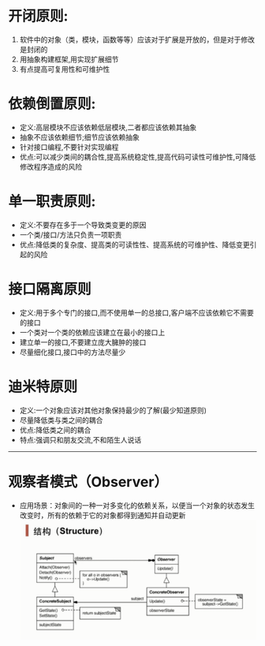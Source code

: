 # 开闭原则:

1. 软件中的对象（类，模块，函数等等）应该对于扩展是开放的，但是对于修改是封闭的
2. 用抽象构建框架,用实现扩展细节 
3. 有点提高可复用性和可维护性

# 依赖倒置原则:

- 定义:高层模块不应该依赖低层模块,二者都应该依赖其抽象
- 抽象不应该依赖细节;细节应该依赖抽象
- 针对接口编程,不要针对实现编程
- 优点:可以减少类间的耦合性,提高系统稳定性,提高代码可读性可维护性,可降低修改程序造成的风险

# 单一职责原则:

- 定义:不要存在多于一个导致类变更的原因
- 一个类/接口/方法只负责一项职责
- 优点:降低类的复杂度、提高类的可读性性、提高系统的可维护性、降低变更引起的风险

# 接口隔离原则

- 定义:用于多个专门的接口,而不使用单一的总接口,客户端不应该依赖它不需要的接口
- 一个类对一个类的依赖应该建立在最小的接口上
- 建立单一的接口,不要建立庞大臃肿的接口
- 尽量细化接口,接口中的方法尽量少

# 迪米特原则

- 定义:一个对象应该对其他对象保持最少的了解(最少知道原则)
- 尽量降低类与类之间的耦合
- 优点:降低类之间的耦合
- 特点:强调只和朋友交流,不和陌生人说话

[^朋友]: 出现在成员变量、方法输出、输出参数中的类称为成员朋友类,出现在方法体内部的类不属于朋友类

------
# 观察者模式（Observer）
- 应用场景：对象间的一种一对多变化的依赖关系，以便当一个对象的状态发生改变时，所有的依赖于它的对象都得到通知并自动更新
  ![观察者模式结构](观察者模式结构.png)
